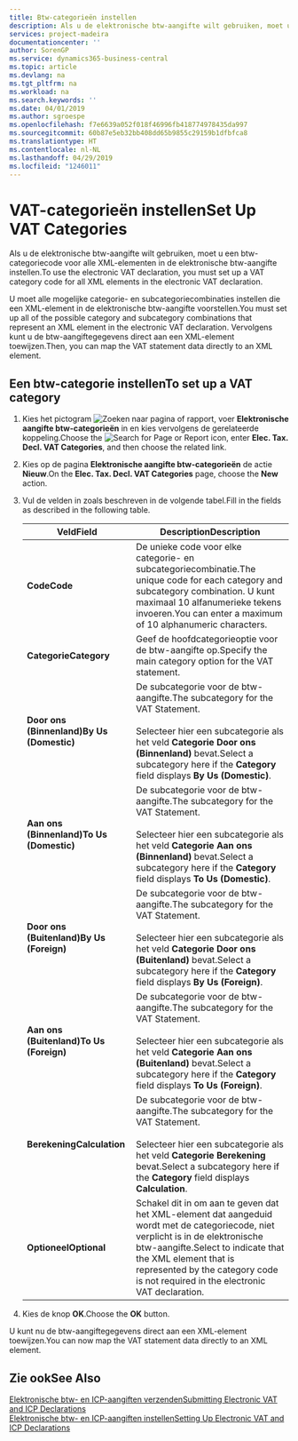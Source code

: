 ```yaml
---
title: Btw-categorieën instellen
description: Als u de elektronische btw-aangifte wilt gebruiken, moet u een btw-categoriecode voor alle XML-elementen in de elektronische btw-aangifte instellen.
services: project-madeira
documentationcenter: ''
author: SorenGP
ms.service: dynamics365-business-central
ms.topic: article
ms.devlang: na
ms.tgt_pltfrm: na
ms.workload: na
ms.search.keywords: ''
ms.date: 04/01/2019
ms.author: sgroespe
ms.openlocfilehash: f7e6639a052f018f46996fb418774978435da997
ms.sourcegitcommit: 60b87e5eb32bb408dd65b9855c29159b1dfbfca8
ms.translationtype: HT
ms.contentlocale: nl-NL
ms.lasthandoff: 04/29/2019
ms.locfileid: "1246011"
---
```

# <a name="set-up-vat-categories"></a><span data-ttu-id="8d22d-103">VAT-categorieën instellen</span><span class="sxs-lookup"><span data-stu-id="8d22d-103">Set Up VAT Categories</span></span>
<span data-ttu-id="8d22d-104">Als u de elektronische btw-aangifte wilt gebruiken, moet u een btw-categoriecode voor alle XML-elementen in de elektronische btw-aangifte instellen.</span><span class="sxs-lookup"><span data-stu-id="8d22d-104">To use the electronic VAT declaration, you must set up a VAT category code for all XML elements in the electronic VAT declaration.</span></span>  

<span data-ttu-id="8d22d-105">U moet alle mogelijke categorie- en subcategoriecombinaties instellen die een XML-element in de elektronische btw-aangifte voorstellen.</span><span class="sxs-lookup"><span data-stu-id="8d22d-105">You must set up all of the possible category and subcategory combinations that represent an XML element in the electronic VAT declaration.</span></span> <span data-ttu-id="8d22d-106">Vervolgens kunt u de btw-aangiftegegevens direct aan een XML-element toewijzen.</span><span class="sxs-lookup"><span data-stu-id="8d22d-106">Then, you can map the VAT statement data directly to an XML element.</span></span>  

## <a name="to-set-up-a-vat-category"></a><span data-ttu-id="8d22d-107">Een btw-categorie instellen</span><span class="sxs-lookup"><span data-stu-id="8d22d-107">To set up a VAT category</span></span>  

1.  <span data-ttu-id="8d22d-108">Kies het pictogram ![Zoeken naar pagina of rapport](../../media/ui-search/search_small.png "pictogram Zoeken naar pagina of rapport"), voer **Elektronische aangifte btw-categorieën** in en kies vervolgens de gerelateerde koppeling.</span><span class="sxs-lookup"><span data-stu-id="8d22d-108">Choose the ![Search for Page or Report](../../media/ui-search/search_small.png "Search for Page or Report icon") icon, enter **Elec. Tax. Decl. VAT Categories**, and then choose the related link.</span></span>  
2.  <span data-ttu-id="8d22d-109">Kies op de pagina **Elektronische aangifte btw-categorieën** de actie **Nieuw**.</span><span class="sxs-lookup"><span data-stu-id="8d22d-109">On the **Elec. Tax. Decl. VAT Categories** page, choose the **New** action.</span></span>  
3.  <span data-ttu-id="8d22d-110">Vul de velden in zoals beschreven in de volgende tabel.</span><span class="sxs-lookup"><span data-stu-id="8d22d-110">Fill in the fields as described in the following table.</span></span>  

    |<span data-ttu-id="8d22d-111">Veld</span><span class="sxs-lookup"><span data-stu-id="8d22d-111">Field</span></span>|<span data-ttu-id="8d22d-112">Description</span><span class="sxs-lookup"><span data-stu-id="8d22d-112">Description</span></span>|  
    |---------------------------------|---------------------------------------|  
    |<span data-ttu-id="8d22d-113">**Code**</span><span class="sxs-lookup"><span data-stu-id="8d22d-113">**Code**</span></span>|<span data-ttu-id="8d22d-114">De unieke code voor elke categorie- en subcategoriecombinatie.</span><span class="sxs-lookup"><span data-stu-id="8d22d-114">The unique code for each category and subcategory combination.</span></span> <span data-ttu-id="8d22d-115">U kunt maximaal 10 alfanumerieke tekens invoeren.</span><span class="sxs-lookup"><span data-stu-id="8d22d-115">You can enter a maximum of 10 alphanumeric characters.</span></span>|  
    |<span data-ttu-id="8d22d-116">**Categorie**</span><span class="sxs-lookup"><span data-stu-id="8d22d-116">**Category**</span></span>|<span data-ttu-id="8d22d-117">Geef de hoofdcategorieoptie voor de btw-aangifte op.</span><span class="sxs-lookup"><span data-stu-id="8d22d-117">Specify the main category option for the VAT statement.</span></span>|  
    |<span data-ttu-id="8d22d-118">**Door ons (Binnenland)**</span><span class="sxs-lookup"><span data-stu-id="8d22d-118">**By Us (Domestic)**</span></span>|<span data-ttu-id="8d22d-119">De subcategorie voor de btw-aangifte.</span><span class="sxs-lookup"><span data-stu-id="8d22d-119">The subcategory for the VAT Statement.</span></span><br /><br /> <span data-ttu-id="8d22d-120">Selecteer hier een subcategorie als het veld **Categorie** **Door ons (Binnenland)** bevat.</span><span class="sxs-lookup"><span data-stu-id="8d22d-120">Select a subcategory here if the **Category** field displays **By Us (Domestic)**.</span></span>|  
    |<span data-ttu-id="8d22d-121">**Aan ons (Binnenland)**</span><span class="sxs-lookup"><span data-stu-id="8d22d-121">**To Us (Domestic)**</span></span>|<span data-ttu-id="8d22d-122">De subcategorie voor de btw-aangifte.</span><span class="sxs-lookup"><span data-stu-id="8d22d-122">The subcategory for the VAT Statement.</span></span><br /><br /> <span data-ttu-id="8d22d-123">Selecteer hier een subcategorie als het veld **Categorie** **Aan ons (Binnenland)** bevat.</span><span class="sxs-lookup"><span data-stu-id="8d22d-123">Select a subcategory here if the **Category** field displays **To Us (Domestic)**.</span></span>|  
    |<span data-ttu-id="8d22d-124">**Door ons (Buitenland)**</span><span class="sxs-lookup"><span data-stu-id="8d22d-124">**By Us (Foreign)**</span></span>|<span data-ttu-id="8d22d-125">De subcategorie voor de btw-aangifte.</span><span class="sxs-lookup"><span data-stu-id="8d22d-125">The subcategory for the VAT Statement.</span></span><br /><br /> <span data-ttu-id="8d22d-126">Selecteer hier een subcategorie als het veld **Categorie** **Door ons (Buitenland)** bevat.</span><span class="sxs-lookup"><span data-stu-id="8d22d-126">Select a subcategory here if the **Category** field displays **By Us (Foreign)**.</span></span>|  
    |<span data-ttu-id="8d22d-127">**Aan ons (Buitenland)**</span><span class="sxs-lookup"><span data-stu-id="8d22d-127">**To Us (Foreign)**</span></span>|<span data-ttu-id="8d22d-128">De subcategorie voor de btw-aangifte.</span><span class="sxs-lookup"><span data-stu-id="8d22d-128">The subcategory for the VAT Statement.</span></span><br /><br /> <span data-ttu-id="8d22d-129">Selecteer hier een subcategorie als het veld **Categorie** **Aan ons (Buitenland)** bevat.</span><span class="sxs-lookup"><span data-stu-id="8d22d-129">Select a subcategory here if the **Category** field displays **To Us (Foreign)**.</span></span>|  
    |<span data-ttu-id="8d22d-130">**Berekening**</span><span class="sxs-lookup"><span data-stu-id="8d22d-130">**Calculation**</span></span>|<span data-ttu-id="8d22d-131">De subcategorie voor de btw-aangifte.</span><span class="sxs-lookup"><span data-stu-id="8d22d-131">The subcategory for the VAT Statement.</span></span><br /><br /> <span data-ttu-id="8d22d-132">Selecteer hier een subcategorie als het veld **Categorie** **Berekening** bevat.</span><span class="sxs-lookup"><span data-stu-id="8d22d-132">Select a subcategory here if the **Category** field displays **Calculation**.</span></span>|  
    |<span data-ttu-id="8d22d-133">**Optioneel**</span><span class="sxs-lookup"><span data-stu-id="8d22d-133">**Optional**</span></span>|<span data-ttu-id="8d22d-134">Schakel dit in om aan te geven dat het XML-element dat aangeduid wordt met de categoriecode, niet verplicht is in de elektronische btw-aangifte.</span><span class="sxs-lookup"><span data-stu-id="8d22d-134">Select to indicate that the XML element that is represented by the category code is not required in the electronic VAT declaration.</span></span>|  

4.  <span data-ttu-id="8d22d-135">Kies de knop **OK**.</span><span class="sxs-lookup"><span data-stu-id="8d22d-135">Choose the **OK** button.</span></span>  

<span data-ttu-id="8d22d-136">U kunt nu de btw-aangiftegegevens direct aan een XML-element toewijzen.</span><span class="sxs-lookup"><span data-stu-id="8d22d-136">You can now map the VAT statement data directly to an XML element.</span></span>  

## <a name="see-also"></a><span data-ttu-id="8d22d-137">Zie ook</span><span class="sxs-lookup"><span data-stu-id="8d22d-137">See Also</span></span>  
 [<span data-ttu-id="8d22d-138">Elektronische btw- en ICP-aangiften verzenden</span><span class="sxs-lookup"><span data-stu-id="8d22d-138">Submitting Electronic VAT and ICP Declarations</span></span>](electronic-vat-and-icp-declarations.md)  
 [<span data-ttu-id="8d22d-139">Elektronische btw- en ICP-aangiften instellen</span><span class="sxs-lookup"><span data-stu-id="8d22d-139">Setting Up Electronic VAT and ICP Declarations</span></span>](how-to-set-up-electronic-vat-and-icp-declarations.md)
